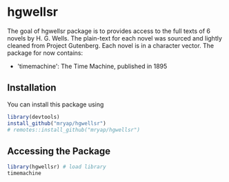 
# hgwellsr

<!-- badges: start -->
<!-- badges: end -->

The goal of hgwellsr package is to provides access to the full texts of 6 novels 
by H. G. Wells. The plain-text for each novel was sourced and lightly cleaned 
from Project Gutenberg. Each novel is in a character vector. The package for now contains:
- 'timemachine': The Time Machine, published in 1895

## Installation

You can install this package using

``` r
library(devtools)
install_github("mryap/hgwellsr")
# remotes::install_github("mryap/hgwellsr")
```

## Accessing the Package

``` r
library(hgwellsr) # load library
timemachine 
```

